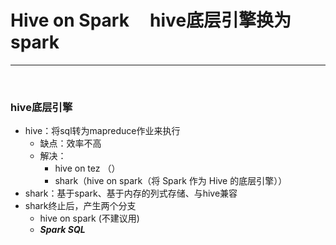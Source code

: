 # Hive on Spark  &nbsp;&nbsp;&nbsp; hive底层引擎换为spark

----

<br>

### hive底层引擎
- hive：将sql转为mapreduce作业来执行
  - 缺点：效率不高
  - 解决：
    - hive on tez （）
    - shark（hive on spark（将 Spark 作为 Hive 的底层引擎））
- shark：基于spark、基于内存的列式存储、与hive兼容
- shark终止后，产生两个分支
  - hive on spark (不建议用)
  - **_Spark SQL_**


